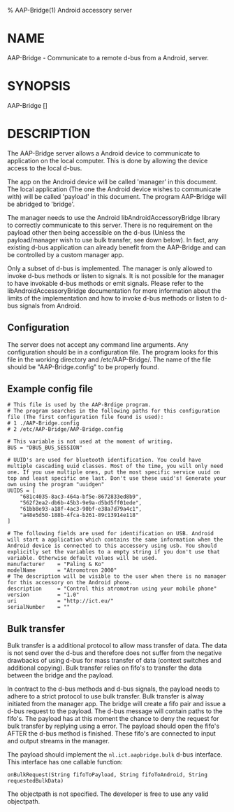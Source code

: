 % AAP-Bridge(1) Android accessory server

# NAME

AAP-Bridge - Communicate to a remote d-bus from a Android, server.

# SYNOPSIS

AAP-Bridge []

# DESCRIPTION

The AAP-Bridge server allows a Android device to communicate to application on the local computer. This is done by allowing the device access to the local d-bus.

The app on the Android device will be called 'manager' in this document. The local application (The one the Android device wishes to communicate with) will be called 'payload' in this document. The program AAP-Bridge will be abridged to 'bridge'.

The manager needs to use the Android libAndroidAccessoryBridge library to correctly communicate to this server. There is no requirement on the payload other then being accessible on the d-bus (Unless the payload/manager wish to use bulk transfer, see down below). In fact, any existing d-bus application can already benefit from the AAP-Bridge and can be controlled by a custom manager app.

Only a subset of d-bus is implemented. The manager is only allowed to invoke d-bus
methods or listen to signals. It is not possible for the manager to have invokable d-bus
methods or emit signals. Please refer to the libAndroidAccessoryBridge documentation for more information about the limits of the implementation and how to invoke d-bus methods or listen to d-bus signals from Android.

## Configuration

The server does not accept any command line arguments. Any configuration should be in a configuration file. The program looks for this file in the working directory and /etc/AAP-Bridge/. The name of the file should be "AAP-Bridge.config" to be properly found.

## Example config file

	# This file is used by the AAP-Brdige program.
	# The program searches in the following paths for this configuration file (The first configuration file found is used):
	# 1 ./AAP-Bridge.config
	# 2 /etc/AAP-Bridge/AAP-Bridge.config

	# This variable is not used at the moment of writing.
	BUS = "DBUS_BUS_SESSION"

	# UUID's are used for bluetooth identification. You could have multiple cascading uuid classes. Most of the time, you will only need one. If you use multiple ones, put the most specific service uuid on top and least specific one last. Don't use these uuid's! Generate your own using the program "uuidgen"
	UUIDS = [
		"681c4035-8ac3-464a-bf5e-8672833ed8b9",
		"562f2ea2-db6b-45b3-9e9a-d5bd5ff01ede",
		"61bb8e93-a18f-4ac3-90bf-e38a7d79a4c1",
		"a48e5d50-188b-4fca-b261-89c13914e118"
	]

	# The following fields are used for identification on USB. Android will start a application which contains the same information when the Android device is connected to this accessory using usb. You should explicitly set the variables to a empty string if you don't use that variable. Otherwise default values will be used.
	manufacturer    = "Paling & Ko"
	modelName       = "Atromotron 2000"
	# The description will be visible to the user when there is no manager for this accessory on the Android phone.
	description     = "Control this atromotron using your mobile phone"
	version         = "1.0"
	uri             = "http://ict.eu/"
	serialNumber    = ""

## Bulk transfer

Bulk transfer is a additional protocol to allow mass transfer of data. The data is not send over the d-bus and therefore does not suffer from the negative drawbacks of using d-bus for mass transfer of data (context switches and additional copying). Bulk transfer relies on fifo's to transfer the data between the bridge and the payload.

In contract to the d-bus methods and d-bus signals, the payload needs to adhere to a strict protocol to use bulk transfer. Bulk transfer is alway initiated from the manager app. The bridge will create a fifo pair and issue a d-bus request to the payload. The d-bus message will contain paths to the fifo's. The payload has at this moment the chance to deny the request for bulk transfer by replying using a error. The payload should open the fifo's AFTER the d-bus method is finished. These fifo's are connected to input and output streams in the manager.

The payload should implement the `nl.ict.aapbridge.bulk` d-bus interface. This interface has one callable function:

    onBulkRequest(String fifoToPayload, String fifoToAndroid, String requestedBulkData)

The objectpath is not specified. The developer is free to use any valid objectpath.

